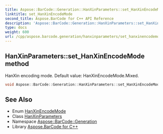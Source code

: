 ```yaml
---
title: Aspose::BarCode::Generation::HanXinParameters::set_HanXinEncodeMode method
linktitle: set_HanXinEncodeMode
second_title: Aspose.BarCode for C++ API Reference
description: 'Aspose::BarCode::Generation::HanXinParameters::set_HanXinEncodeMode method. HanXin encoding mode. Default value: HanXinEncodeMode.Mixed in C++.'
type: docs
weight: 600
url: /cpp/aspose.barcode.generation/hanxinparameters/set_hanxinencodemode/
---
```

## HanXinParameters::set_HanXinEncodeMode method


HanXin encoding mode. Default value: HanXinEncodeMode.Mixed.

```cpp
void Aspose::BarCode::Generation::HanXinParameters::set_HanXinEncodeMode(Aspose::BarCode::Generation::HanXinEncodeMode value)
```

## See Also

* Enum [HanXinEncodeMode](../../hanxinencodemode/)
* Class [HanXinParameters](../)
* Namespace [Aspose::BarCode::Generation](../../)
* Library [Aspose.BarCode for C++](../../../)

